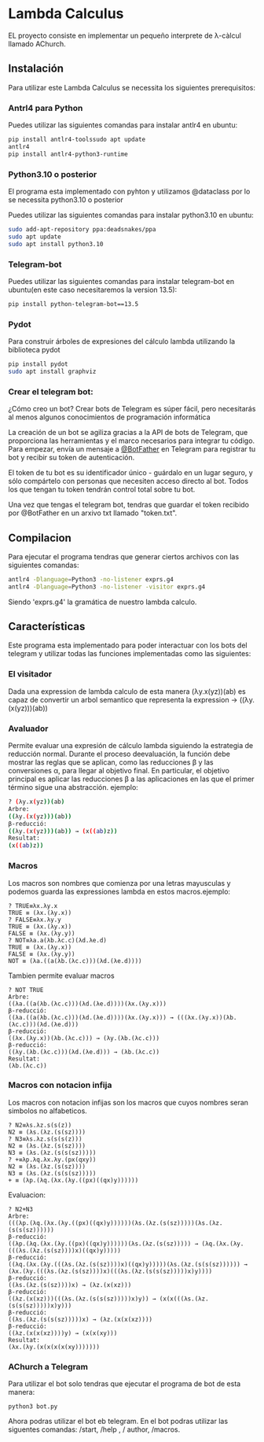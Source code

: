 # Lambda Calculus

EL proyecto consiste en implementar un pequeño interprete de λ-càlcul llamado AChurch.

## Instalación

Para utilizar este Lambda Calculus se necessita los siguientes prerequisitos:

### Antrl4 para Python
Puedes utilizar las siguientes comandas para instalar antlr4 en ubuntu:
```bash
pip install antlr4-toolssudo apt update 
antlr4
pip install antlr4-python3-runtime
```
### Python3.10 o posterior

El programa esta implementado con pyhton y utilizamos @dataclass por lo se necessita python3.10 o posterior

Puedes utilizar las siguientes comandas para instalar python3.10 en ubuntu:

```bash
sudo add-apt-repository ppa:deadsnakes/ppa
sudo apt update 
sudo apt install python3.10
```
### Telegram-bot
Puedes utilizar las siguientes comandas para instalar telegram-bot en ubuntu(en este caso necesitaremos la version 13.5):
```bash
pip install python-telegram-bot==13.5
```
### Pydot
Para construir árboles de expresiones del cálculo lambda utilizando la biblioteca pydot

```bash
pip install pydot
sudo apt install graphviz
```
### Crear el telegram bot:

¿Cómo creo un bot? Crear bots de Telegram es súper fácil, pero necesitarás al menos algunos conocimientos de programación informática

La creación de un bot se agiliza gracias a la API de bots de Telegram, que proporciona las herramientas y el marco necesarios para integrar tu código. Para empezar, envía un mensaje a [@BotFather](https://t.me/botfather) en Telegram para registrar tu bot y recibir su token de autenticación.

El token de tu bot es su identificador único - guárdalo en un lugar seguro, y sólo compártelo con personas que necesiten acceso directo al bot. Todos los que tengan tu token tendrán control total sobre tu bot.

Una vez que tengas el telegram bot, tendras que guardar el token recibido por @BotFather en un arxivo txt llamado "token.txt".
## Compilacion
Para ejecutar el programa tendras que generar ciertos archivos con las siguientes comandas:
```bash
antlr4 -Dlanguage=Python3 -no-listener exprs.g4
antlr4 -Dlanguage=Python3 -no-listener -visitor exprs.g4
```
Siendo 'exprs.g4' la gramática de nuestro lambda calculo.

## Características
Este programa esta implementado para poder interactuar con los bots del telegram y utilizar todas las funciones implementadas como las siguientes:


### El visitador
Dada una expression de lambda calculo de esta manera (λy.x(yz))(ab) es capaz de convertir un arbol semantico que representa la expression -> ((λy.(x(yz)))(ab))

### Avaluador
Permite evaluar una expresión de cálculo lambda siguiendo la estrategia de reducción normal. Durante el proceso deevaluación, la función debe mostrar 
		las reglas que se aplican, como las reducciones β y las conversiones α, para llegar al objetivo final. En particular, el
		objetivo principal es aplicar las reducciones β a las aplicaciones en las que el primer término sigue una abstracción.
ejemplo:
```bash
? (λy.x(yz))(ab)
Arbre:
((λy.(x(yz)))(ab))
β-reducció:
((λy.(x(yz)))(ab)) → (x((ab)z))
Resultat:
(x((ab)z))
```
### Macros
Los macros son nombres que comienza por una letras mayusculas y podemos guarda las expressiones lambda en estos macros.ejemplo:
```
? TRUE≡λx.λy.x
TRUE ≡ (λx.(λy.x))
? FALSE≡λx.λy.y
TRUE ≡ (λx.(λy.x))
FALSE ≡ (λx.(λy.y))
? NOT≡λa.a(λb.λc.c)(λd.λe.d)
TRUE ≡ (λx.(λy.x))
FALSE ≡ (λx.(λy.y))
NOT ≡ (λa.((a(λb.(λc.c)))(λd.(λe.d))))
```
Tambien permite evaluar macros

```
? NOT TRUE
Arbre:
((λa.((a(λb.(λc.c)))(λd.(λe.d))))(λx.(λy.x)))
β-reducció:
((λa.((a(λb.(λc.c)))(λd.(λe.d))))(λx.(λy.x))) → (((λx.(λy.x))(λb.(λc.c)))(λd.(λe.d)))
β-reducció:
((λx.(λy.x))(λb.(λc.c))) → (λy.(λb.(λc.c)))
β-reducció:
((λy.(λb.(λc.c)))(λd.(λe.d))) → (λb.(λc.c))
Resultat:
(λb.(λc.c))
```

### Macros con notacion infija
Los macros con notacion infijas son los macros que cuyos nombres seran simbolos no alfabeticos.

```
? N2≡λs.λz.s(s(z))
N2 ≡ (λs.(λz.(s(sz))))
? N3≡λs.λz.s(s(s(z)))
N2 ≡ (λs.(λz.(s(sz))))
N3 ≡ (λs.(λz.(s(s(sz)))))
? +≡λp.λq.λx.λy.(px(qxy))
N2 ≡ (λs.(λz.(s(sz))))
N3 ≡ (λs.(λz.(s(s(sz)))))
+ ≡ (λp.(λq.(λx.(λy.((px)((qx)y))))))
```
Evaluacion:
```
? N2+N3
Arbre:
(((λp.(λq.(λx.(λy.((px)((qx)y))))))(λs.(λz.(s(sz)))))(λs.(λz.(s(s(sz))))))
β-reducció:
((λp.(λq.(λx.(λy.((px)((qx)y))))))(λs.(λz.(s(sz))))) → (λq.(λx.(λy.(((λs.(λz.(s(sz))))x)((qx)y)))))
β-reducció:
((λq.(λx.(λy.(((λs.(λz.(s(sz))))x)((qx)y)))))(λs.(λz.(s(s(sz)))))) → (λx.(λy.(((λs.(λz.(s(sz))))x)(((λs.(λz.(s(s(sz)))))x)y))))
β-reducció:
((λs.(λz.(s(sz))))x) → (λz.(x(xz)))
β-reducció:
((λz.(x(xz)))(((λs.(λz.(s(s(sz)))))x)y)) → (x(x(((λs.(λz.(s(s(sz)))))x)y)))
β-reducció:
((λs.(λz.(s(s(sz)))))x) → (λz.(x(x(xz))))
β-reducció:
((λz.(x(x(xz))))y) → (x(x(xy)))
Resultat:
(λx.(λy.(x(x(x(x(xy)))))))
```
### AChurch a Telegram
Para utilizar el bot solo tendras que ejecutar el programa de bot de esta manera:
```
python3 bot.py
```
Ahora podras utilizar el bot eb telegram. En el bot podras utilizar las siguentes comandas: /start, /help , / author, /macros.

